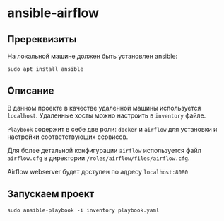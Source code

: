 # ansible-airflow

## Пререквизиты
На локальной машине должен быть установлен ansible:

`sudo apt install ansible`

## Описание
В данном проекте в качестве удаленной машины используется `localhost`. Удаленные хосты можно настроить в `inventory` файле.

`Playbook` содержит в себе две роли: `docker` и `airflow` для установки и настройки соответствующих сервисов. 

Для более детальной конфигурации `airflow` используется файл `airflow.cfg` в директории `/roles/airflow/files/airflow.cfg`.

Airflow webserver будет доступен по адресу `localhost:8080`

## Запускаем проект
`sudo ansible-playbook -i inventory playbook.yaml`


